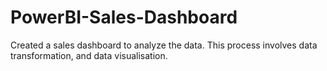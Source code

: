 # PowerBI-Sales-Dashboard
Created a sales dashboard to analyze the data. This process involves data transformation, and data visualisation.

